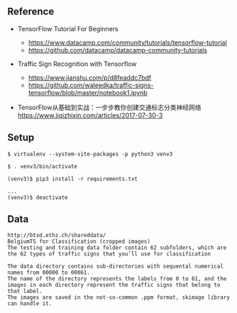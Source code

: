 ## Reference 
- TensorFlow Tutorial For Beginners
    - https://www.datacamp.com/community/tutorials/tensorflow-tutorial
    - https://github.com/datacamp/datacamp-community-tutorials

- Traffic Sign Recognition with Tensorflow
    - https://www.jianshu.com/p/d8feaddc7bdf
    - https://github.com/waleedka/traffic-signs-tensorflow/blob/master/notebook1.ipynb

- TensorFlow从基础到实战：一步步教你创建交通标志分类神经网络
    https://www.jiqizhixin.com/articles/2017-07-30-3  

## Setup
```
$ virtualenv --system-site-packages -p python3 venv3

$ . venv3/bin/activate

(venv3)$ pip3 install -r requirements.txt

...
(venv3)$ deactivate
```

## Data
    http://btsd.ethz.ch/shareddata/
    BelgiumTS for Classification (cropped images)
    The testing and training data folder contain 62 subfolders, which are the 62 types of traffic signs that you’ll use for classification

    The data directory contains sub-directories with sequental numerical names from 00000 to 00061. 
    The name of the directory represents the labels from 0 to 61, and the images in each directory represent the traffic signs that belong to that label. 
    The images are saved in the not-so-common .ppm format, skimage library can handle it.
